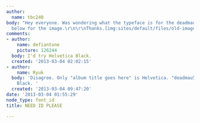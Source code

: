 ```yaml
---
author:
  name: tbc240
body: "Hey everyone. Was wondering what the typeface is for the deadmau5 logo. See
  below for the image.\r\n\r\nThanks.[img:sites/default/files/old-images/deadmau5_3566.jpeg]"
comments:
- author:
    name: defiantone
    picture: 126244
  body: I'd try Helvetica Black.
  created: '2013-03-04 02:02:15'
- author:
    name: Ryuk
  body: 'Disagree. Only "album title goes here" is Helvetica. "deadmau5" is Arial
    Black. '
  created: '2013-03-04 09:47:20'
date: '2013-03-04 01:55:29'
node_type: font_id
title: NEED ID PLEASE

---
```

